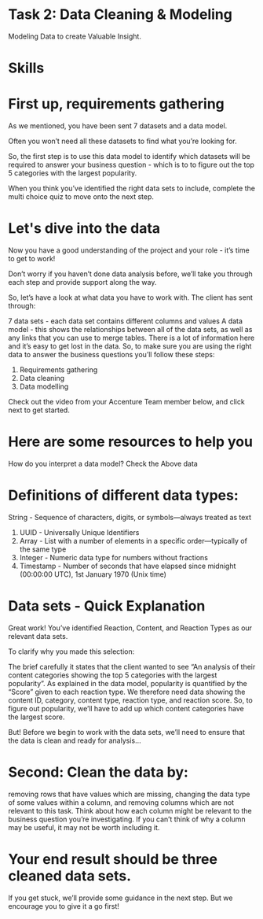 # Task 2: Data Cleaning & Modeling
Modeling Data to create Valuable Insight. 

# Skills 

# First up, requirements gathering
As we mentioned, you have been sent 7 datasets and a data model.

Often you won’t need all these datasets to find what you’re looking for.

So, the first step is to use this data model to identify which datasets will be required to answer your business question - which is to to figure out the top 5 categories with the largest popularity.

When you think you’ve identified the right data sets to include, complete the multi choice quiz to move onto the next step.


# Let's dive into the data
Now you have a good understanding of the project and your role - it’s time to get to work!

Don’t worry if you haven’t done data analysis before, we’ll take you through each step and provide support along the way.

So, let’s have a look at what data you have to work with. The client has sent through:

7 data sets - each data set contains different columns and values
A data model - this shows the relationships between all of the data sets, as well as any links that you can use to merge tables.
There is a lot of information here and it’s easy to get lost in the data. So, to make sure you are using the right data to answer the business questions you’ll follow these steps:

1. Requirements gathering
2. Data cleaning
3. Data modelling

Check out the video from your Accenture Team member below, and click next to get started.

# Here are some resources to help you
How do you interpret a data model?
Check the Above data 

# Definitions of different data types:

String - Sequence of characters, digits, or symbols—always treated as text

1. UUID - Universally Unique Identifiers
2. Array - List with a number of elements in a specific order—typically of the same type
3. Integer - Numeric data type for numbers without fractions
4. Timestamp - Number of seconds that have elapsed since midnight (00:00:00 UTC), 1st January 1970 (Unix time)

# Data sets - Quick Explanation
Great work! You’ve identified Reaction, Content, and Reaction Types as our relevant data sets.

To clarify why you made this selection:

The brief carefully it states that the client wanted to see “An analysis of their content categories showing the top 5 categories with the largest popularity”.
As explained in the data model, popularity is quantified by the “Score” given to each reaction type.
We therefore need data showing the content ID, category, content type, reaction type, and reaction score.
So, to figure out popularity, we’ll have to add up which content categories have the largest score.

But! Before we begin to work with the data sets, we’ll need to ensure that the data is clean and ready for analysis…
# Second: Clean the data by:

removing rows that have values which are missing,
changing the data type of some values within a column, and
removing columns which are not relevant to this task.
Think about how each column might be relevant to the business question you’re investigating. If you can’t think of why a column may be useful, it may not be worth including it.
 

# Your end result should be three cleaned data sets. 

If you get stuck, we’ll provide some guidance in the next step. But we encourage you to give it a go first!
